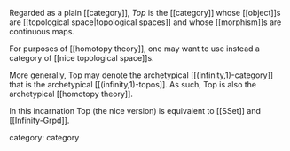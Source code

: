 

Regarded as a plain [[category]], $Top$ is the [[category]] whose [[object]]s are [[topological space|topological spaces]] and whose [[morphism]]s are continuous maps.

For purposes of [[homotopy theory]], one may want to use instead a category of [[nice topological space]]s.

More generally, Top may denote the archetypical [[(infinity,1)-category]] that is the archetypical [[(infinity,1)-topos]].
As such, Top is also the archetypical [[homotopy theory]].

In this incarnation Top (the nice version) is equivalent to [[SSet]] and [[Infinity-Grpd]].


category: category
